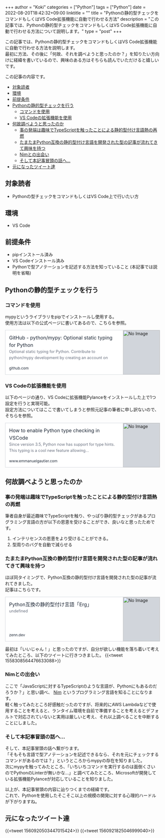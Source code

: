 +++
author = "Koki"
categories = ["Python"]
tags = ["Python"]
date = 2022-08-20T18:42:32+09:00
linktitle = ""
title = "Pythonの静的型チェックをコマンドもしくはVS Code拡張機能に自動で行わせる方法"
description = "この記事では、Pythonの静的型チェックをコマンドもしくはVS Code拡張機能に自動で行わせる方法について説明します。"
type = "post"
+++

この記事では、Pythonの静的型チェックをコマンドもしくはVS Code拡張機能に自動で行わせる方法を説明します。  
最初に方法、その後に「何故、それを調べようと思ったのか？」を知りたい方向けに経緯を書いているので、興味のある方はそちらも読んでいただけると嬉しいです。  

この記事の内容です。
<!-- START doctoc generated TOC please keep comment here to allow auto update -->
<!-- DON'T EDIT THIS SECTION, INSTEAD RE-RUN doctoc TO UPDATE -->


- <font color="#1111cc">[対象読者](#%E5%AF%BE%E8%B1%A1%E8%AA%AD%E8%80%85)</font>
- <font color="#1111cc">[環境](#%E7%92%B0%E5%A2%83)</font>
- <font color="#1111cc">[前提条件](#%E5%89%8D%E6%8F%90%E6%9D%A1%E4%BB%B6)</font>
- <font color="#1111cc">[Pythonの静的型チェックを行う](#python%E3%81%AE%E9%9D%99%E7%9A%84%E5%9E%8B%E3%83%81%E3%82%A7%E3%83%83%E3%82%AF%E3%82%92%E8%A1%8C%E3%81%86)</font>
  - <font color="#1111cc">[コマンドを使用](#%E3%82%B3%E3%83%9E%E3%83%B3%E3%83%89%E3%82%92%E4%BD%BF%E7%94%A8)</font>
  - <font color="#1111cc">[VS Codeの拡張機能を使用](#vs-code%E3%81%AE%E6%8B%A1%E5%BC%B5%E6%A9%9F%E8%83%BD%E3%82%92%E4%BD%BF%E7%94%A8)</font>
- <font color="#1111cc">[何故調べようと思ったのか](#%E4%BD%95%E6%95%85%E8%AA%BF%E3%81%B9%E3%82%88%E3%81%86%E3%81%A8%E6%80%9D%E3%81%A3%E3%81%9F%E3%81%AE%E3%81%8B)</font>
  - <font color="#1111cc">[事の発端は趣味でTypeScriptを触ったことによる静的型付け言語熱の再燃](#%E4%BA%8B%E3%81%AE%E7%99%BA%E7%AB%AF%E3%81%AF%E8%B6%A3%E5%91%B3%E3%81%A7typescript%E3%82%92%E8%A7%A6%E3%81%A3%E3%81%9F%E3%81%93%E3%81%A8%E3%81%AB%E3%82%88%E3%82%8B%E9%9D%99%E7%9A%84%E5%9E%8B%E4%BB%98%E3%81%91%E8%A8%80%E8%AA%9E%E7%86%B1%E3%81%AE%E5%86%8D%E7%87%83)</font>
  - <font color="#1111cc">[たまたまPython互換の静的型付け言語を開発された型の記事が流れてきて興味を持つ](#%E3%81%9F%E3%81%BE%E3%81%9F%E3%81%BEpython%E4%BA%92%E6%8F%9B%E3%81%AE%E9%9D%99%E7%9A%84%E5%9E%8B%E4%BB%98%E3%81%91%E8%A8%80%E8%AA%9E%E3%82%92%E9%96%8B%E7%99%BA%E3%81%95%E3%82%8C%E3%81%9F%E5%9E%8B%E3%81%AE%E8%A8%98%E4%BA%8B%E3%81%8C%E6%B5%81%E3%82%8C%E3%81%A6%E3%81%8D%E3%81%A6%E8%88%88%E5%91%B3%E3%82%92%E6%8C%81%E3%81%A4)</font>
  - <font color="#1111cc">[Nimとの出会い](#nim%E3%81%A8%E3%81%AE%E5%87%BA%E4%BC%9A%E3%81%84)</font>
  - <font color="#1111cc">[そして本記事冒頭の話へ...](#%E3%81%9D%E3%81%97%E3%81%A6%E6%9C%AC%E8%A8%98%E4%BA%8B%E5%86%92%E9%A0%AD%E3%81%AE%E8%A9%B1%E3%81%B8)</font>
- <font color="#1111cc">[元になったツイート達](#%E5%85%83%E3%81%AB%E3%81%AA%E3%81%A3%E3%81%9F%E3%83%84%E3%82%A4%E3%83%BC%E3%83%88%E9%81%94)</font>

<!-- END doctoc generated TOC please keep comment here to allow auto update -->


## 対象読者
- Pythonの型チェックをコマンドもしくはVS Code上で行いたい方

## 環境
- VS Code

## 前提条件
- pipインストール済み
- VS Codeインストール済み
- Pythonで型アノテーションを記述する方法を知っていること (本記事では説明を省略)

## Pythonの静的型チェックを行う

### コマンドを使用

mypyというライブラリをpipでインストールし使用する。  
使用方法は以下の公式ページに書いてあるので、こちらを参照。  
<a href="https://github.com/python/mypy" target="_blank" rel="noopener noreferrer" style="all: unset; cursor: pointer;" >
<div style="width: 100%; max-width: 36rem; height: 9rem; border-width: 1px; border-style: solid; border-color: rgb(209, 213, 219); display: flex; background-color: rgb(255, 255, 255);" onMouseOut="this.style.background='rgb(255, 255, 255)'" onMouseOver="this.style.background='rgb(243, 244, 246)'">
  <div style="padding: 0.75rem; width: 75%; display: flex; flex-direction: column; justify-content: space-between;">
    <div>
      <div style="color: rgb(31, 41, 55); font-size: 1.0rem; line-height: 1.5rem; max-height: 3.0rem; overflow: hidden;">GitHub - python/mypy: Optional static typing for Python</div>
      <div style="font-size: 0.8rem; line-height: 1.25rem; max-height: 2.5rem; color: rgb(107, 114, 128); overflow: hidden; text-overflow: ellipsis;">Optional static typing for Python. Contribute to python/mypy development by creating an account on GitHub.</div>
    </div>
    <div style="font-size: 0.75rem; line-height: 1rem; color: rgb(31, 41, 55);">github.com</div>
  </div>
  <div style="border-left-width: 1px; width: 25%;">
    <img src=https://opengraph.githubassets.com/9e4726565f0b6eefd4a45fe4132460d217bcb8d1eb3e05818d60429bc9f07322/python/mypy alt="No Image" style="object-fit: cover; width: 100%; height: 100%; background-color: rgb(209, 213, 219);" loading="lazy" />
  </div>
</div></a>


### VS Codeの拡張機能を使用

以下のページの通り、VS Codeに拡張機能Pylanceをインストールした上で1つ設定を行うと実現可能。  
設定方法についてはここで書いてしまうと参照元記事の筆者に申し訳ないので、そちらを参照。
<a href="https://www.emmanuelgautier.com/blog/enable-vscode-python-type-checking" target="_blank" rel="noopener noreferrer" style="all: unset; cursor: pointer;" >
<div style="width: 100%; max-width: 36rem; height: 9rem; border-width: 1px; border-style: solid; border-color: rgb(209, 213, 219); display: flex; background-color: rgb(255, 255, 255);" onMouseOut="this.style.background='rgb(255, 255, 255)'" onMouseOver="this.style.background='rgb(243, 244, 246)'">
  <div style="padding: 0.75rem; width: 75%; display: flex; flex-direction: column; justify-content: space-between;">
    <div>
      <div style="color: rgb(31, 41, 55); font-size: 1.0rem; line-height: 1.5rem; max-height: 3.0rem; overflow: hidden;">How to enable Python type checking in VSCode</div>
      <div style="font-size: 0.8rem; line-height: 1.25rem; max-height: 2.5rem; color: rgb(107, 114, 128); overflow: hidden; text-overflow: ellipsis;">Since version 3.5, Python now has support for type hints. This typing is a cool new feature allowing...</div>
    </div>
    <div style="font-size: 0.75rem; line-height: 1rem; color: rgb(31, 41, 55);">www.emmanuelgautier.com</div>
  </div>
  <div style="border-left-width: 1px; width: 25%;">
    <img src=undefined alt="No Image" style="object-fit: cover; width: 100%; height: 100%; background-color: rgb(209, 213, 219);" loading="lazy" />
  </div>
</div></a>

## 何故調べようと思ったのか

### 事の発端は趣味でTypeScriptを触ったことによる静的型付け言語熱の再燃

筆者自身が最近趣味でTypeScriptを触り、やっぱり静的型チェックがあるプログラミング言語の方が以下の恩恵を受けることができ、良いなと思ったためです。  
1. インテリセンスの恩恵をより受けることができる。
2. 型周りのバグを自動で減らせる

### たまたまPython互換の静的型付け言語を開発された型の記事が流れてきて興味を持つ

ほぼ同タイミングで、Python互換の静的型付け言語を開発された型の記事が流れてきました。  
記事はこちらです。  
<a href="https://zenn.dev/mtshiba/articles/a38c9fcd9646d4" target="_blank" rel="noopener noreferrer" style="all: unset; cursor: pointer;" >
<div style="width: 100%; max-width: 36rem; height: 9rem; border-width: 1px; border-style: solid; border-color: rgb(209, 213, 219); display: flex; background-color: rgb(255, 255, 255);" onMouseOut="this.style.background='rgb(255, 255, 255)'" onMouseOver="this.style.background='rgb(243, 244, 246)'">
  <div style="padding: 0.75rem; width: 75%; display: flex; flex-direction: column; justify-content: space-between;">
    <div>
      <div style="color: rgb(31, 41, 55); font-size: 1.0rem; line-height: 1.5rem; max-height: 3.0rem; overflow: hidden;">Python互換の静的型付け言語「Erg」</div>
      <div style="font-size: 0.8rem; line-height: 1.25rem; max-height: 2.5rem; color: rgb(107, 114, 128); overflow: hidden; text-overflow: ellipsis;">undefined</div>
    </div>
    <div style="font-size: 0.75rem; line-height: 1rem; color: rgb(31, 41, 55);">zenn.dev</div>
  </div>
  <div style="border-left-width: 1px; width: 25%;">
    <img src=https://res.cloudinary.com/zenn/image/upload/s--fk-oUBcV--/co_rgb:222%2Cg_south_west%2Cl_text:notosansjp-medium.otf_37_bold:mtshiba%2Cx_203%2Cy_98/c_fit%2Cco_rgb:222%2Cg_north_west%2Cl_text:notosansjp-medium.otf_70_bold:Python%25E4%25BA%2592%25E6%258F%259B%25E3%2581%25AE%25E9%259D%2599%25E7%259A%2584%25E5%259E%258B%25E4%25BB%2598%25E3%2581%2591%25E8%25A8%2580%25E8%25AA%259E%25E3%2580%258CErg%25E3%2580%258D%2Cw_1010%2Cx_90%2Cy_100/g_south_west%2Ch_90%2Cl_fetch:aHR0cHM6Ly9saDMuZ29vZ2xldXNlcmNvbnRlbnQuY29tL2EtL0FPaDE0R2g0WVFyaVliOXdBdEtlTUJXZjd1REJ5d2Q3UnJCYW5TSmlQYkRGPXM5Ni1j%2Cr_max%2Cw_90%2Cx_87%2Cy_72/v1627274783/default/og-base_z4sxah.png alt="No Image" style="object-fit: cover; width: 100%; height: 100%; background-color: rgb(209, 213, 219);" loading="lazy" />
  </div>
</div></a>

最初は「いいじゃん！」と思ったのですが、自分が欲しい機能を落ち着いて考えてみたところ、以下のツイートに行きつきました。
{{<tweet 1558308564476633088>}}

### Nimとの出会い

ここで「JavaScriptに対するTypeScriptのような言語が、Pythonにもあるのだろうか？」と思い調べ、
<font color="#1111cc"><a href="https://nim-lang.org"  target="_blank">Nim</a></font>
というプログラミング言語を知ることになります。  
軽く触ってみたところ好感触だったのですが、将来的にAWS Lambdaなどで使用することを考えると、ランタイム環境を自前で準備することを考えるとデフォルトで対応されていないと実用は厳しいと考え、それ以上調べることを中断することにしました。

### そして本記事冒頭の話へ...

そして、本記事冒頭の話へ繋がります。  
「そもそも言語で型アノテーションを記述できるなら、それを元にチェックするコマンドがあるのでは？」というところからmypyの存在を知りました。  
次にmypyを触ってみたところ、「いちいちコマンドを実行するのは面倒くさいのでPythonのLinterが無いかな...」と調べてみたところ、Microsoftが開発している拡張機能Pylanceが対応していることを知りました。  

以上が、本記事冒頭の内容に辿りつくまでの経緯です。  
これで、Pythonを使用したそこそこ以上の規模の開発に対する心理的ハードルが下がりますね。  

## 元になったツイート達

{{<tweet 1560920503447015424>}}
{{<tweet 1560921825046999040>}}

